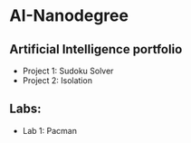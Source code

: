 # AI-Nanodegree
## Artificial Intelligence portfolio

* Project 1: Sudoku Solver
* Project 2: Isolation

## Labs:
* Lab 1: Pacman
